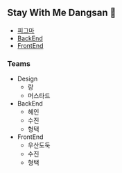 ## Stay With Me Dangsan 👋

- [피그마](https://www.figma.com/design/K0ujbscME6yrvn7vht1aM3/stay-with-me?m=auto&t=Idbfmm35kj4xTEeG-6)
- [BackEnd](https://github.com/Stay-With-Me-Dangsan/BE)
- [FrontEnd](https://github.com/Stay-With-Me-Dangsan/FE)

### Teams
  - Design
    - 랑
    - 머스타드
  - BackEnd
    - 혜인
    - 수진
    - 형택
  - FrontEnd
    - 우산도둑
    - 수진
    - 형택

<!--

**Here are some ideas to get you started:**

🙋‍♀️ A short introduction - what is your organization all about?
🌈 Contribution guidelines - how can the community get involved?
👩‍💻 Useful resources - where can the community find your docs? Is there anything else the community should know?
🍿 Fun facts - what does your team eat for breakfast?
🧙 Remember, you can do mighty things with the power of [Markdown](https://docs.github.com/github/writing-on-github/getting-started-with-writing-and-formatting-on-github/basic-writing-and-formatting-syntax)
-->
